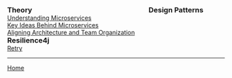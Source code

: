 <div>
  <div style="display:inline-block; vertical-align:top; margin-right:2em;">
    <h3 style="margin:0;">Theory</h3>
    <ul style="margin:0; padding-left:0; list-style:none;">
      <li><a href="./theory/1_Understanding_Microservices.html">Understanding Microservices</a></li>
      <li><a href="./theory/2_Key_Ideas_Behind_Microservices.html">Key Ideas Behind Microservices</a></li>
      <li><a href="./theory/3_Aligning_Architecture_and_Team_Organization.html">Aligning Architecture and Team Organization</a></li>
      <!-- Haselem The Monolith EJ 40 -->
    </ul>   
  </div>

  <div style="display:inline-block; vertical-align:top; margin-right:2em;">
    <h3 style="margin:0;">Design Patterns</h3>
    <ul style="margin:0; padding-left:0px; list-style:none;">
    </ul>
  </div>

  <div style="display:inline-block; vertical-align:top;">
    <h3 style="margin:0;">Resilience4j</h3>
    <ul style="margin:0; padding-left:0px; list-style:none;">
      <li><a href="./Resilience4j/Retry_with_Resilience4j.html">Retry</a></li>
    </ul>
  </div>
</div>


<!-- 
### Resilience4j
- [Retry](.md)
- Rate Limiting 
- Timeouts 
- Bulkhead 
- Circuit Breaker
- Retry with Spring Boot
- Rate Limiting with Spring Boot
- Timeouts with Spring Boot -->

<!-- https://reflectoring.io/rate-limiting-with-resilience4j/ -->
<!-- https://reflectoring.io/time-limiting-with-resilience4j/ -->
<!-- https://reflectoring.io/bulkhead-with-resilience4j/ -->
<!-- https://reflectoring.io/circuitbreaker-with-resilience4j/ -->
<!-- https://reflectoring.io/retry-with-springboot-resilience4j/ -->
<!-- https://reflectoring.io/rate-limiting-with-springboot-resilience4j/ -->
<!-- https://reflectoring.io/time-limiting-with-springboot-resilience4j/ -->

---

[Home](./../README.md)